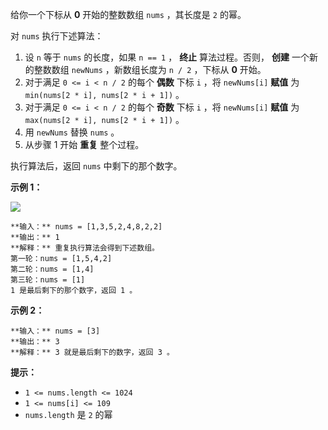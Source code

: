 给你一个下标从 **0** 开始的整数数组 `nums` ，其长度是 `2` 的幂。

对 `nums` 执行下述算法：

  1. 设 `n` 等于 `nums` 的长度，如果 `n == 1` ， **终止** 算法过程。否则， **创建** 一个新的整数数组 `newNums` ，新数组长度为 `n / 2` ，下标从 **0** 开始。
  2. 对于满足 `0 <= i < n / 2` 的每个 **偶数** 下标 `i` ，将 `newNums[i]` **赋值** 为 `min(nums[2 * i], nums[2 * i + 1])` 。
  3. 对于满足 `0 <= i < n / 2` 的每个 **奇数** 下标 `i` ，将 `newNums[i]` **赋值** 为 `max(nums[2 * i], nums[2 * i + 1])` 。
  4. 用 `newNums` 替换 `nums` 。
  5. 从步骤 1 开始 **重复** 整个过程。

执行算法后，返回 `nums` 中剩下的那个数字。



**示例 1：**

![](https://assets.leetcode.com/uploads/2022/04/13/example1drawio-1.png)

    
    
    **输入：** nums = [1,3,5,2,4,8,2,2]
    **输出：** 1
    **解释：** 重复执行算法会得到下述数组。
    第一轮：nums = [1,5,4,2]
    第二轮：nums = [1,4]
    第三轮：nums = [1]
    1 是最后剩下的那个数字，返回 1 。
    

**示例 2：**

    
    
    **输入：** nums = [3]
    **输出：** 3
    **解释：** 3 就是最后剩下的数字，返回 3 。
    



**提示：**

  * `1 <= nums.length <= 1024`
  * `1 <= nums[i] <= 109`
  * `nums.length` 是 `2` 的幂

